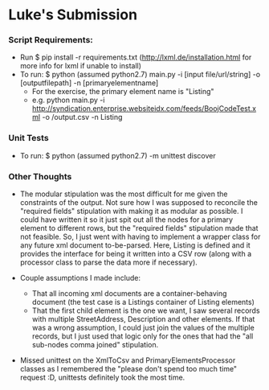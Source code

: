 # Luke's Submission

### Script Requirements:
- Run $ pip install -r requirements.txt (http://lxml.de/installation.html for more info for lxml if unable to install)
- To run: $ python (assumed python2.7) main.py -i [input file/url/string] -o [outputfilepath] -n [primaryelementname]
    - For the exercise, the primary element name is "Listing"
    - e.g. python main.py -i http://syndication.enterprise.websiteidx.com/feeds/BoojCodeTest.xml -o /output.csv -n Listing

### Unit Tests
- To run: $ python (assumed python2.7) -m unittest discover

### Other Thoughts

- The modular stipulation was the most difficult for me given the constraints of the output. Not sure how I was supposed to reconcile
the "required fields" stipulation with making it as modular as possible. I could have written it so it just spit out all
the nodes for a primary element to different rows, but the "required fields" stipulation made that not feasible. So, I just
went with having to implement a wrapper class for any future xml document to-be-parsed. Here, Listing is defined and it provides
the interface for being it written into a CSV row (along with a processor class to parse the data more if necessary).

- Couple assumptions I made include:
    - That all incoming xml documents are a container-behaving document (the test case is a Listings container of Listing elements)
    - That the first child element is the one we want, I saw several records with multiple StreetAddress, Description
    and other elements. If that was a wrong assumption, I could just join the values of the multiple records, but I just
    used that logic only for the ones that had the "all sub-nodes comma joined" stipulation.

- Missed unittest on the XmlToCsv and PrimaryElementsProcessor classes as I remembered the "please don't spend too much time"
request :D, unittests definitely took the most time.